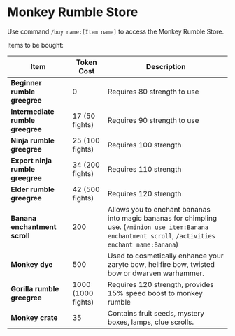 # Monkey Rumble Store

Use command `/buy name:[Item name]` to access the Monkey Rumble Store.

Items to be bought:

| Item                             | Token Cost         | Description                                                                                                       |
| -------------------------------- | ------------------ | ----------------------------------------------------------------------------------------------------------------- |
| **Beginner rumble greegree**     | 0                  | Requires 80 strength to use                                                                                       |
| **Intermediate rumble greegree** | 17 (50 fights)     | Requires 90 strength to use                                                                                       |
| **Ninja rumble greegree**        | 25 (100 fights)    | Requires 100 strength                                                                                             |
| **Expert ninja rumble greegree** | 34 (200 fights)    | Requires 110 strength                                                                                             |
| **Elder rumble greegree**        | 42 (500 fights)    | Requires 120 strength                                                                                             |
| **Banana enchantment scroll**    | 200                | Allows you to enchant bananas into magic bananas for chimpling use. (`/minion use item:Banana enchantment scroll`, `/activities enchant name:Banana`) |
| **Monkey dye**                   | 500                | Used to cosmetically enhance your zaryte bow, hellfire bow, twisted bow or dwarven warhammer.                     |
| **Gorilla rumble greegree**      | 1000 (1000 fights) | Requires 120 strength, provides 15% speed boost to monkey rumble                                                  |
| **Monkey crate**                 | 35                 | Contains fruit seeds, mystery boxes, lamps, clue scrolls.                                                         |
